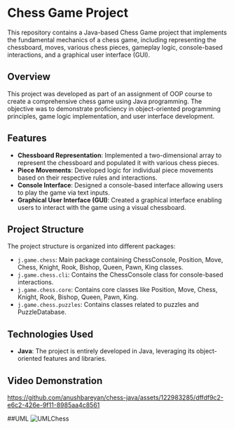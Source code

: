 # Chess Game Project

This repository contains a Java-based Chess Game project that implements the fundamental mechanics of a chess game, including representing the chessboard, moves, various chess pieces, gameplay logic, console-based interactions, and a graphical user interface (GUI).

## Overview

This project was developed as part of an assignment of OOP course to create a comprehensive chess game using Java programming. The objective was to demonstrate proficiency in object-oriented programming principles, game logic implementation, and user interface development.

## Features

- **Chessboard Representation**: Implemented a two-dimensional array to represent the chessboard and populated it with various chess pieces.
- **Piece Movements**: Developed logic for individual piece movements based on their respective rules and interactions.
- **Console Interface**: Designed a console-based interface allowing users to play the game via text inputs.
- **Graphical User Interface (GUI)**: Created a graphical interface enabling users to interact with the game using a visual chessboard.

## Project Structure

The project structure is organized into different packages:

- `j.game.chess`: Main package containing ChessConsole, Position, Move, Chess, Knight, Rook, Bishop, Queen, Pawn, King classes.
- `j.game.chess.cli`: Contains the ChessConsole class for console-based interactions.
- `j.game.chess.core`: Contains core classes like Position, Move, Chess, Knight, Rook, Bishop, Queen, Pawn, King.
- `j.game.chess.puzzles`: Contains classes related to puzzles and PuzzleDatabase.

## Technologies Used

- **Java**: The project is entirely developed in Java, leveraging its object-oriented features and libraries.

## Video Demonstration

https://github.com/anushbareyan/chess-java/assets/122983285/dffdf9c2-e6c2-426e-9f11-8985aa4c8561

##UML
![UMLChess](https://github.com/anushbareyan/chess-java/assets/122983285/ee3fdffa-ab55-41ec-a14e-38de3ddfb0f8)
